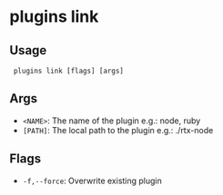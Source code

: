#  plugins link
## Usage
```
 plugins link [flags] [args]
```
## Args
- `<NAME>`: The name of the plugin
e.g.: node, ruby
- `[PATH]`: The local path to the plugin
e.g.: ./rtx-node
## Flags
- `-f,--force`: Overwrite existing plugin
